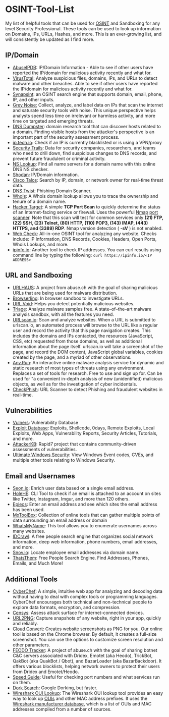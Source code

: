 # OSINT-Tool-List

My list of helpful tools that can be used for [OSINT](https://osintframework.com/) and Sandboxing for any level Security Professional. These tools can be used to look up information on Domains, IPs, URLs, Hashes, and more. This is an ever-growing list, and will consistently be updated as I find more.&#x20;

## IP/Domain

* [AbuseIPDB](https://www.abuseipdb.com/): IP/Domain Information - Able to see if other users have reported the IP/domain for malicious activity recently and what for.
* [VirusTotal](https://www.virustotal.com/gui/home/upload): Analyze suspicious files, domains, IPs, and URLs to detect malware and other breaches. Able to see if other users have reported the IP/domain for malicious activity recently and what for.
* [Synapsint](https://synapsint.com/index.php): an OSINT search engine that supports domain, email, phone, IP, and other inputs.
* [Grey Noise:](https://www.greynoise.io/) Collect, analyze, and label data on IPs that scan the internet and saturate security tools with noise. This unique perspective helps analysts spend less time on irrelevant or harmless activity, and more time on targeted and emerging threats.&#x20;
* [DNS Dumpster](https://dnsdumpster.com/): domain research tool that can discover hosts related to a domain. Finding visible hosts from the attacker's perspective is an important part of the security assessment process.
* [ip.teoh.io](https://ip.teoh.io/vpn-detection): Check if an IP is currently blacklisted or is using a VPN/proxy
* [Security Trails](https://securitytrails.com/dns-trails): Data for security companies, researchers, and teams who need to drill down, find suspicious changes to DNS records, and prevent future fraudulent or criminal activity.
* [NS Lookup](https://www.nslookup.io/ns-lookup/): Find all name servers for a domain name with this online DNS NS checker.
* [Shodan](https://www.shodan.io/): IP/Domain information.
* [Cisco Talos](https://talosintelligence.com/): Search by IP, domain, or network owner for real-time threat data.
* [DNS Twist](https://dnstwist.it/): Phishing Domain Scanner.
* [WhoIs](https://www.whois.com/whois): A Whois domain lookup allows you to trace the ownership and tenure of a domain name.
* [Hacker Target](https://hackertarget.com/tcp-port-scan/): A simple **TCP Port Scan** to quickly determine the status of an Internet-facing service or firewall. Uses the powerful [Nmap](https://nmap.org/) [port scanner](https://hackertarget.com/port-scanner/). Note that this scan will test for common services only **(21) FTP, (22) SSH, (23) Telnet, (80) HTTP, (110) POP3, (143) IMAP, (443) HTTPS, and (3389) RDP**. Nmap version detection ( **-sV** ) is not enabled.
* [Web Check](https://web-check.as93.net/): All-in-one OSINT tool for analyzing any website. Checks include: IP Information, DNS Records, Cookies, Headers, Open Ports, Whois Lookups, and more.
* [ipinfo.io](https://ipinfo.io/): Another tool to check IP addresses. You can curl results using command line by typing the following: `curl https://ipinfo.io/<IP ADDRESS>`

## URL and Sandboxing

* [URLHAUS](https://urlhaus.abuse.ch/browse/): A project from abuse.ch with the goal of sharing malicious URLs that are being used for malware distribution.
* [Browserling](https://www.browserling.com/): In browser sandbox to investigate URLs.
* [URL Void](https://www.urlvoid.com/): Helps you detect potentially malicious websites.
* [Triage](https://tria.ge/): Analyze malware samples free. A state–of–the–art malware analysis sandbox, with all the features you need.
* [URLscan.io](https://urlscan.io/): Scan and analyze websites. When a URL is submitted to urlscan.io, an automated process will browse to the URL like a regular user and record the activity that this page navigation creates. This includes the domains and IPs contacted, the resources (JavaScript, CSS, etc) requested from those domains, as well as additional information about the page itself. urlscan.io will take a screenshot of the page, and record the DOM content, JavaScript global variables, cookies created by the page, and a myriad of other observations.
* [Any.Run](https://any.run):  An interactive online malware analysis service for dynamic and static research of most types of threats using any environment. Replaces a set of tools for research. Free to use and sign up for. Can be used for "a convenient in-depth analysis of new (unidentified) malicious objects, as well as for the investigation of cyber incidentals.
* [CheckPhish](https://app.checkphish.ai/bulkscan): URL Scanner to detect Phishing and fraudulent websites in real-time.&#x20;

## Vulnerabilities

* [Vulners](https://vulners.com/search): Vulnerability Database
* [Exploit Database](https://www.exploit-db.com/): Exploits, Shellcode, 0days, Remote Exploits, Local Exploits, Web Apps, Vulnerability Reports, Security Articles, Tutorials, and more.
* [AttackerKB](https://attackerkb.com/): Rapid7 project that contains community-driven assessments of vulnerabilities.
* [Ultimate Windows Security](https://www.ultimatewindowssecurity.com/): View Windows Event codes, CVEs, and multiple other tools relating to Windows Security.

## Email and Usernames

* [Seon.io](https://seon.io/fraud-detection-services/#email-analysis-module):  Enrich user data based on a single email address.
* [HoleHE](https://github.com/megadose/holehe):  CLI Tool to check if an email is attached to an account on sites like Twitter, Instagram, Imgur, and more than 120 others.
* [Epieos](https://epieos.com/): Enter an email address and see which sites the email address has been used.&#x20;
* [MxToolBox](https://mxtoolbox.com/): Collection of online tools that can gather multiple points of data surrounding an email address or domain
* [WhatsMyName](https://whatsmyname.app/): This tool allows you to enumerate usernames across many websites.
* [IDCrawl](https://www.idcrawl.com/): A free people search engine that organizes social network information, deep web information, phone numbers, email addresses, and more.
* [Snov.io](https://snov.io/email-finder): Locate employee email addresses via domain name.&#x20;
* [ThatsThem](https://thatsthem.com/): Free People Search Engine. Find Addresses, Phones, Emails, and Much More!

## Additional Tools

* [CyberChef](https://gchq.github.io/CyberChef/): A simple, intuitive web app for analyzing and decoding data without having to deal with complex tools or programming languages. CyberChef encourages both technical and non-technical people to explore data formats, encryption, and compression.
* [Censys](https://search.censys.io/): Assess attack surface for internet-connected devices.
* [URL2PNG](https://www.url2png.com/): Capture snapshots of any website, right in your app, quickly and reliably.
* [Cloud Convert](https://cloudconvert.com/website-png-screenshot): Creates website screenshots as PNG for you. Our online tool is based on the Chrome browser. By default, it creates a full-size screenshot. You can use the options to customize screen resolution and other parameters.
* [FEODO Tracker](https://feodotracker.abuse.ch/): A project of abuse.ch with the goal of sharing botnet C\&C servers associated with Dridex, Emotet (aka Heodo), TrickBot, QakBot (aka QuakBot / Qbot), and BazarLoader (aka BazarBackdoor). It offers various blocklists, helping network owners to protect their users from Dridex and Emotet/Heodo.
* [Speed Guide](https://www.speedguide.net/ports.php): Useful for checking port numbers and what services run on them.
* [Dork Search](https://dorksearch.com/): Google Dorking, but faster.
* [Wireshark OUI Lookup](https://www.wireshark.org/tools/oui-lookup.html): The Wireshark OUI lookup tool provides an easy way to look up [OUIs](https://standards.ieee.org/faqs/regauth.html) and other MAC address prefixes. It uses the [Wireshark manufacturer database](https://gitlab.com/wireshark/wireshark/-/raw/master/manuf), which is a list of OUIs and MAC addresses compiled from a number of sources.
